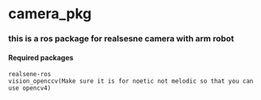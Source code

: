 # camera_pkg

### this is a ros package for realsesne camera with arm robot

#### Required packages
```
realsene-ros
vision_openccv(Make sure it is for noetic not melodic so that you can use opencv4)
```

